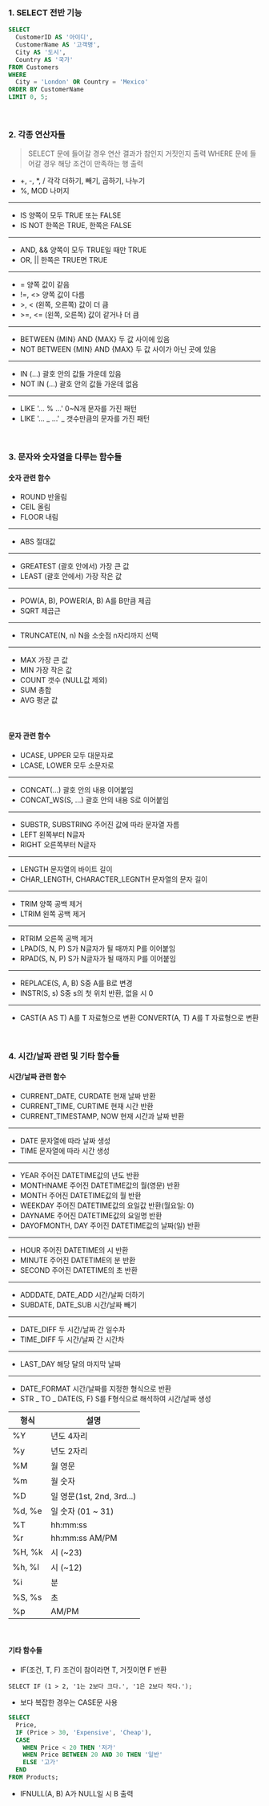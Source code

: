 ### 1. SELECT 전반 기능
```sql
SELECT
  CustomerID AS '아이디',
  CustomerName AS '고객명',
  City AS '도시',
  Country AS '국가'
FROM Customers
WHERE
  City = 'London' OR Country = 'Mexico'
ORDER BY CustomerName
LIMIT 0, 5;
```

<br>

### 2. 각종 연산자들
> SELECT 문에 들어갈 경우 연산 결과가 참인지 거짓인지 출력
> WHERE 문에 들어갈 경우 해당 조건이 만족하는 행 출력

* +, -, *, /	각각 더하기, 빼기, 곱하기, 나누기
* %, MOD	나머지
-----------------------------------
* IS	양쪽이 모두 TRUE 또는 FALSE
* IS NOT	한쪽은 TRUE, 한쪽은 FALSE
-----------------------------------
* AND, &&	양쪽이 모두 TRUE일 때만 TRUE
* OR, ||	한쪽은 TRUE면 TRUE
-----------------------------------
* =	양쪽 값이 같음
* !=, <>	양쪽 값이 다름
* \>, <	(왼쪽, 오른쪽) 값이 더 큼
* \>=, <=	(왼쪽, 오른쪽) 값이 같거나 더 큼
-----------------------------------
* BETWEEN {MIN} AND {MAX}	두 값 사이에 있음
* NOT BETWEEN {MIN} AND {MAX}	두 값 사이가 아닌 곳에 있음
-----------------------------------
* IN (...)	괄호 안의 값들 가운데 있음
* NOT IN (...)	괄호 안의 값들 가운데 없음
-----------------------------------
* LIKE '... % ...'	0~N개 문자를 가진 패턴
* LIKE '... _ ...'	_ 갯수만큼의 문자를 가진 패턴

<br>

### 3. 문자와 숫자열을 다루는 함수들

#### 숫자 관련 함수
* ROUND	반올림
* CEIL	올림
* FLOOR	내림
-----------------------------------
* ABS	절대값
-----------------------------------
* GREATEST	(괄호 안에서) 가장 큰 값
* LEAST	(괄호 안에서) 가장 작은 값
-----------------------------------
* POW(A, B), POWER(A, B)	A를 B만큼 제곱
* SQRT	제곱근
-----------------------------------
* TRUNCATE(N, n)	N을 소숫점 n자리까지 선택
-----------------------------------
* MAX	가장 큰 값
* MIN	가장 작은 값
* COUNT	갯수 (NULL값 제외)
* SUM	총합
* AVG	평균 값

<br>


#### 문자 관련 함수

* UCASE, UPPER	모두 대문자로
* LCASE, LOWER	모두 소문자로
-----------------------------------
* CONCAT(...)	괄호 안의 내용 이어붙임
* CONCAT_WS(S, ...)	괄호 안의 내용 S로 이어붙임
-----------------------------------
* SUBSTR, SUBSTRING	주어진 값에 따라 문자열 자름
* LEFT	왼쪽부터 N글자
* RIGHT	오른쪽부터 N글자
-----------------------------------
* LENGTH	문자열의 바이트 길이
* CHAR_LENGTH, CHARACTER_LEGNTH	문자열의 문자 길이
-----------------------------------
* TRIM	양쪽 공백 제거
* LTRIM	왼쪽 공백 제거
-----------------------------------
* RTRIM	오른쪽 공백 제거
* LPAD(S, N, P)	S가 N글자가 될 때까지 P를 이어붙임
* RPAD(S, N, P)	S가 N글자가 될 때까지 P를 이어붙임
-----------------------------------
* REPLACE(S, A, B)	S중 A를 B로 변경
* INSTR(S, s)	S중 s의 첫 위치 반환, 없을 시 0
-----------------------------------
* CAST(A AS T)	A를 T 자료형으로 변환
 CONVERT(A, T)	A를 T 자료형으로 변환

 <br>

 ### 4. 시간/날짜 관련 및 기타 함수들

#### 시간/날짜 관련 함수
* CURRENT_DATE, CURDATE	현재 날짜 반환
* CURRENT_TIME, CURTIME	현재 시간 반환
* CURRENT_TIMESTAMP, NOW 현재 시간과 날짜 반환
-----------------------------------
* DATE 문자열에 따라 날짜 생성
* TIME 문자열에 따라 시간 생성
-----------------------------------
* YEAR	주어진 DATETIME값의 년도 반환
* MONTHNAME	주어진 DATETIME값의 월(영문) 반환
* MONTH	주어진 DATETIME값의 월 반환
* WEEKDAY	주어진 DATETIME값의 요일값 반환(월요일: 0)
* DAYNAME	주어진 DATETIME값의 요일명 반환
* DAYOFMONTH, DAY	주어진 DATETIME값의 날짜(일) 반환
-----------------------------------
* HOUR	주어진 DATETIME의 시 반환
* MINUTE	주어진 DATETIME의 분 반환
* SECOND	주어진 DATETIME의 초 반환
-----------------------------------
* ADDDATE, DATE_ADD	시간/날짜 더하기
* SUBDATE, DATE_SUB	시간/날짜 빼기
-----------------------------------
* DATE_DIFF	두 시간/날짜 간 일수차
* TIME_DIFF	두 시간/날짜 간 시간차
-----------------------------------
* LAST_DAY	해당 달의 마지막 날짜
-----------------------------------
* DATE_FORMAT	시간/날짜를 지정한 형식으로 반환
* STR _ TO _ DATE(S, F)	S를 F형식으로 해석하여 시간/날짜 생성


| 형식 | 설명 |
| ------------ | ------------- |
| %Y	|년도 4자리|
| %y	|년도 2자리|
| %M	|월 영문|
| %m	|월 숫자|
| %D	|일 영문(1st, 2nd, 3rd...)|
| %d, %e|	일 숫자 (01 ~ 31)|
| %T	|hh:mm:ss|
| %r|	hh:mm:ss AM/PM|
| %H, %k|	시 (~23)|
| %h, %l|	시 (~12)|
| %i	|분|
| %S, %s|	초|
| %p	|AM/PM|

<br>

#### 기타 함수들
* IF(조건, T, F)	조건이 참이라면 T, 거짓이면 F 반환
```
SELECT IF (1 > 2, '1는 2보다 크다.', '1은 2보다 작다.');
```
* 보다 복잡한 경우는 CASE문 사용
```sql
SELECT
  Price,
  IF (Price > 30, 'Expensive', 'Cheap'),
  CASE
    WHEN Price < 20 THEN '저가'
    WHEN Price BETWEEN 20 AND 30 THEN '일반'
    ELSE '고가'
  END
FROM Products;
```
* IFNULL(A, B)	A가 NULL일 시 B 출력